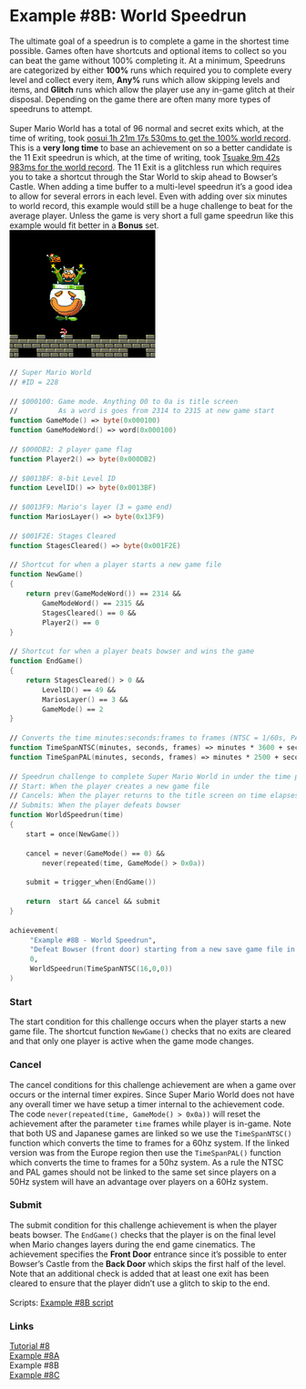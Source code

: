 # Example #8B: World Speedrun
The ultimate goal of a speedrun is to complete a game in the shortest time possible.  Games often have shortcuts and optional items to collect so you can beat the game without 100% completing it.  At a minimum, Speedruns are categorized by either **100%** runs which required you to complete every level and collect every item, **Any%** runs which allow skipping levels and items, and **Glitch** runs which allow the player use any in-game glitch at their disposal. Depending on the game there are often many more types of speedruns to attempt.<br>
<br>
Super Mario World has a total of 96 normal and secret exits which, at the time of writing, took [oosui 1h 21m 17s 530ms to get the 100% world record](https://www.speedrun.com/smw/run/mkeo46xm).  This is a **very long time** to base an achievement on so a better candidate is the 11 Exit speedrun is which, at the time of writing, took [Tsuake 9m 42s 983ms for the world record](https://www.speedrun.com/smw/run/z0pk0wjy).  The 11 Exit is a glitchless run which requires you to take a shortcut through the Star World to skip ahead to Bowser’s Castle.  When adding a time buffer to a multi-level speedrun it’s a good idea to allow for several errors in each level.  Even with adding over six minutes to world record, this example would still be a huge challenge to beat for the average player.  Unless the game is very short a full game speedrun like this example would fit better in a **Bonus** set.<br>
![Speeding through Super Mario World](Super_Mario_world_Bowser.png)<br>
 
```fsharp
// Super Mario World
// #ID = 228

// $000100: Game mode. Anything 00 to 0a is title screen
//          As a word is goes from 2314 to 2315 at new game start
function GameMode() => byte(0x000100)
function GameModeWord() => word(0x000100)

// $000DB2: 2 player game flag
function Player2() => byte(0x000DB2) 

// $0013BF: 8-bit Level ID
function LevelID() => byte(0x0013BF)

// $0013F9: Mario's layer (3 = game end)
function MariosLayer() => byte(0x13F9)

// $001F2E: Stages Cleared
function StagesCleared() => byte(0x001F2E)

// Shortcut for when a player starts a new game file
function NewGame() 
{
    return prev(GameModeWord()) == 2314 && 
        GameModeWord() == 2315 && 
        StagesCleared() == 0 && 
        Player2() == 0
}

// Shortcut for when a player beats bowser and wins the game
function EndGame()
{
    return StagesCleared() > 0 &&
        LevelID() == 49 && 
        MariosLayer() == 3 && 
        GameMode() == 2
}

// Converts the time minutes:seconds:frames to frames (NTSC = 1/60s, PAL = 1/50s)
function TimeSpanNTSC(minutes, seconds, frames) => minutes * 3600 + seconds * 60 + frames
function TimeSpanPAL(minutes, seconds, frames) => minutes * 2500 + seconds * 50 + frames

// Speedrun challenge to complete Super Mario World in under the time parameter
// Start: When the player creates a new game file
// Cancels: When the player returns to the title screen on time elapses
// Submits: When the player defeats bowser
function WorldSpeedrun(time)
{
    start = once(NewGame())
        
    cancel = never(GameMode() == 0) &&
        never(repeated(time, GameMode() > 0x0a))
    
    submit = trigger_when(EndGame())
    
    return  start && cancel && submit
}

achievement(
     "Example #8B - World Speedrun",
     "Defeat Bowser (front door) starting from a new save game file in under 16 minutes",
     0,
     WorldSpeedrun(TimeSpanNTSC(16,0,0))
)
```
### Start 
The start condition for this challenge occurs when the player starts a new game file.  The shortcut function ```NewGame()``` checks that no exits are cleared and that only one player is active when the game mode changes.
### Cancel
The cancel conditions for this challenge achievement are when a game over occurs or the internal timer expires.  Since Super Mario World does not have any overall timer we have setup a timer internal to the achievement code. The code ```never(repeated(time, GameMode() > 0x0a))``` will reset the achievement after the parameter ```time``` frames while player is in-game.  Note that both US and Japanese games are linked so we use the ```TimeSpanNTSC()``` function which converts the time to frames for a 60hz system.  If the linked version was from the Europe region then use the ```TimeSpanPAL()``` function which converts the time to frames for a 50hz system. As a rule the NTSC and PAL games should not be linked to the same set since players on a 50Hz system will have an advantage over players on a 60Hz system. 
### Submit
The submit condition for this challenge achievement is when the player beats bowser. The ```EndGame()``` checks that the player is on the final level when Mario changes layers during the end game cinematics.  The achievement specifies the **Front Door** entrance since it’s possible to enter Bowser’s Castle from the **Back Door** which skips the first half of the level. Note that an additional check is added that at least one exit has been cleared to ensure that the player didn’t use a glitch to skip to the end.<br>
<br>
Scripts: [Example #8B script](Example_8B_Super_Mario_World.rascript) <br>
### Links
[Tutorial #8](readme.md) <br>
[Example #8A](Example_8A.md) <br>
Example #8B <br>
[Example #8C](Example_8C.md)